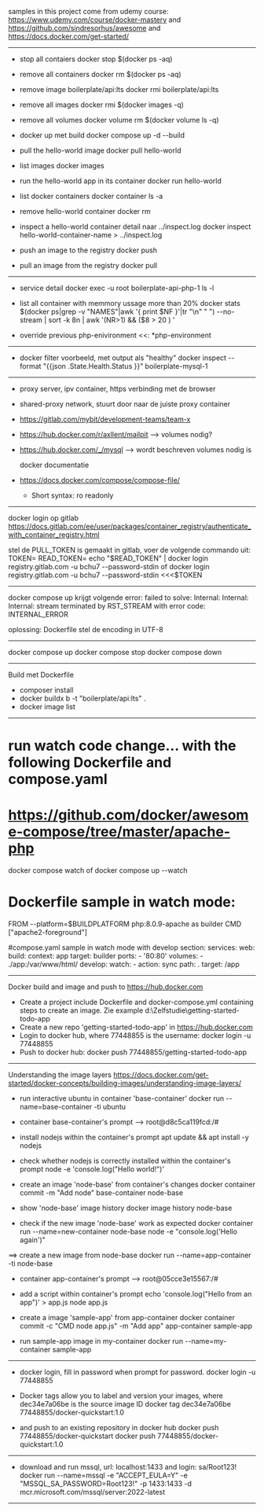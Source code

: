 samples in this project come from
udemy course: https://www.udemy.com/course/docker-mastery
and https://github.com/sindresorhus/awesome
and https://docs.docker.com/get-started/

-------------------------------------
- stop all contaiers
docker stop $(docker ps -aq)

- remove all containers
docker rm $(docker ps -aq)

- remove image boilerplate/api:lts
docker rmi boilerplate/api:lts

- remove all images
docker rmi $(docker images -q)

- remove all volumes
docker volume rm $(docker volume ls -q)

- docker up met build
docker compose up -d --build

- pull the hello-world image
docker pull hello-world

- list images
docker images

- run the hello-world app in its container
docker run hello-world

- list docker containers
docker container ls -a

- remove hello-world container
docker rm <name of the hello-world container>

- inspect a hello-world container detail naar ../inspect.log
docker inspect hello-world-container-name > ../inspect.log

- push an image to the registry
docker push

- pull an image from the registry
docker pull

-------------------------------------

- service detail
docker exec -u root  boilerplate-api-php-1 ls -l

- list all container with memmory ussage more than 20%
docker stats $(docker ps|grep -v "NAMES"|awk '{ print $NF }'|tr "\n" " ") --no-stream | sort -k 8n | awk '(NR>1) && ($8 > 20 ) '

- override previous php-enivironment
<<: *php-environment

-------------------------------------
- docker filter voorbeeld, met output als "healthy"
docker inspect --format "{{json .State.Health.Status }}" boilerplate-mysql-1

-------------------------------------
- proxy server, ipv container, https verbinding met de browser
- shared-proxy network, stuurt door naar de juiste proxy container


- https://gitlab.com/mybit/development-teams/team-x

- https://hub.docker.com/r/axllent/mailpit --> volumes nodig?

- https://hub.docker.com/_/mysql --> wordt beschreven volumes nodig is

  docker documentatie
- https://docs.docker.com/compose/compose-file/
  - Short syntax: ro readonly

-------------
docker login op gitlab https://docs.gitlab.com/ee/user/packages/container_registry/authenticate_with_container_registry.html

stel de PULL_TOKEN is gemaakt in gitlab, voer de volgende commando uit:
 TOKEN=<token>
 READ_TOKEN=<token>
 echo "$READ_TOKEN" | docker login registry.gitlab.com -u bchu7 --password-stdin
 of
 docker login registry.gitlab.com -u bchu7 --password-stdin <<<$TOKEN
 
-----------------------------------
docker compose up krijgt volgende error:
failed to solve: Internal: Internal: Internal: stream terminated by RST_STREAM with error code: INTERNAL_ERROR

oplossing: Dockerfile stel de encoding in UTF-8

--------------------
docker compose up
docker compose stop
docker compose down

--------------------
Build met Dockerfile

- composer install
- docker buildx b -t "boilerplate/api:lts" .
- docker image list

--------------------
# run watch code change... with the following Dockerfile and compose.yaml
# https://github.com/docker/awesome-compose/tree/master/apache-php
docker compose watch
of docker compose up --watch

# Dockerfile sample in watch mode:
FROM --platform=$BUILDPLATFORM php:8.0.9-apache as builder
CMD ["apache2-foreground"]

#compose.yaml sample in watch mode with develop section:
services:
  web:
    build:
      context: app
      target: builder
    ports: 
      - '80:80'
    volumes:
      - ./app:/var/www/html/
    develop:
      watch:
        - action: sync
          path: .
          target: /app

----------------------------------------
Docker build and image and push to https://hub.docker.com
- Create a project include Dockerfile and docker-compose.yml containing steps to create an image.
  Zie example d:\Zelfstudie\getting-started-todo-app
- Create a new repo 'getting-started-todo-app' in https://hub.docker.com
- Login to docker hub, where 77448855 is the username: docker login -u 77448855
- Push to docker hub: docker push 77448855/getting-started-todo-app

----------------------------------------
Understanding the image layers
https://docs.docker.com/get-started/docker-concepts/building-images/understanding-image-layers/

- run interactive ubuntu in container 'base-container'
docker run --name=base-container -ti ubuntu

- container base-container's prompt
--> root@d8c5ca119fcd:/#

- install nodejs within the container's prompt
apt update && apt install -y nodejs

- check whether nodejs is correctly installed within the container's prompt
node -e 'console.log("Hello world!")'

- create an image 'node-base' from container's changes
docker container commit -m "Add node" base-container node-base

- show 'node-base' image history
docker image history node-base

- check if the new image 'node-base' work as expected
docker container run --name=new-container node-base node -e "console.log('Hello again')"

==> create a new image from node-base
docker run --name=app-container -ti node-base

- container app-container's prompt
--> root@05cce3e15567:/#

- add a script within container's prompt
echo 'console.log("Hello from an app")' > app.js
node app.js

- create a image 'sample-app' from app-container
docker container commit -c "CMD node app.js" -m "Add app" app-container sample-app

- run sample-app image in my-container
docker run --name=my-container sample-app

-------------------------------------------------
- docker login, fill in password when prompt for password.
docker login -u 77448855

- Docker tags allow you to label and version your images, where dec34e7a06be is the source image ID
docker tag dec34e7a06be 77448855/docker-quickstart:1.0

- and push to an existing repository in docker hub
docker push 77448855/docker-quickstart
docker push 77448855/docker-quickstart:1.0

--------------------------------------------------
- download and run mssql, url: localhost:1433 and login: sa/Root123!
 docker run --name=mssql -e "ACCEPT_EULA=Y" -e "MSSQL_SA_PASSWORD=Root123!" -p 1433:1433 -d mcr.microsoft.com/mssql/server:2022-latest

-------------------------------------------------
